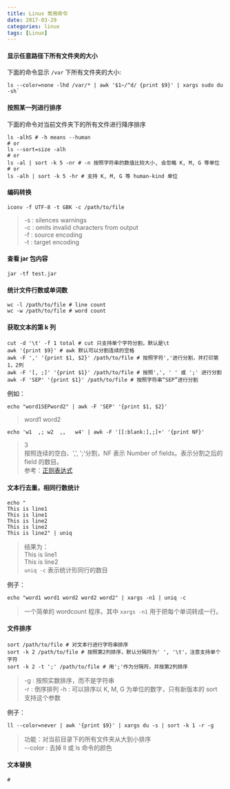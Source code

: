 ```yaml
---
title: Linux 常用命令
date: 2017-03-29
categories: linux
tags: [Linux]
---
```


#### 显示任意路径下所有文件夹的大小
下面的命令显示 `/var` 下所有文件夹的大小:

```shell
ls --color=none -lhd /var/* | awk '$1~/^d/ {print $9}' | xargs sudo du -sh`
```

#### 按照某一列进行排序
下面的命令对当前文件夹下的所有文件进行降序排序

```shell
ls -alhS # -h means --human
# or
ls --sort=size -alh
# or
ls -al | sort -k 5 -nr # -n 按照字符串的数值比较大小, 会忽略 K, M, G 等单位
# or
ls -alh | sort -k 5 -hr # 支持 K, M, G 等 human-kind 单位
```

#### 编码转换
```shell
iconv -f UTF-8 -t GBK -c /path/to/file
```
> -s : silences warnings  
> -c : omits invalid characters from output  
> -f : source encoding  
> -t : target encoding  

#### 查看 jar 包内容
```shell
jar -tf test.jar
```

#### 统计文件行数或单词数
```shell
wc -l /path/to/file # line count
wc -w /path/to/file # word count
```

#### 获取文本的第 k 列
```shell
cut -d '\t' -f 1 total # cut 只支持单个字符分割，默认是\t
awk '{print $9}' # awk 默认可以分割连续的空格
awk -F ',' '{print $1, $2}' /path/to/file # 按照字符','进行分割，并打印第1，2列
awk -F '[, ;]' '{print $1}' /path/to/file # 按照',', ' ' 或 ';' 进行分割
awk -F 'SEP' '{print $1}' /path/to/file # 按照字符串“SEP”进行分割
```

例如：

```shell
echo "word1SEPword2" | awk -F 'SEP' '{print $1, $2}'
```
> word1 word2

```shell
echo 'w1  ,; w2  ,,   w4' | awk -F '[[:blank:],;]+' '{print NF}'
```
> 3  
> 按照连续的空白、',', ';'分割，NF 表示 Number of fields。表示分割之后的 field 的数目。  
> 参考：[正则表达式](http://dcx.sybase.com/1101/zh/dbreference_zh11/rf-sqllanguage-s-4915351.html)


#### 文本行去重，相同行数统计

```shell
echo "
This is line1
This is line1
This is line2
This is line2
This is line2" | uniq
```

> 结果为：  
> This is line1  
> This is line2  
> `uniq -c` 表示统计形同行的数目

例子：
```shell
echo "word1 word1 word2 word2 word2" | xargs -n1 | uniq -c
```
> 一个简单的 wordcount 程序。其中 `xargs -n1` 用于把每个单词转成一行。

#### 文件排序
```shell
sort /path/to/file # 对文本行进行字符串排序
sort -k 2 /path/to/file # 按照第2列排序，默认分隔符为' ', '\t'，注意支持单个字符
sort -k 2 -t ';' /path/to/file # 用';'作为分隔符，并按第2列排序
```

> -g : 按照实数排序，而不是字符串  
> -r : 倒序排列
> -h : 可以排序以 K, M, G 为单位的数字，只有新版本的 sort 支持这个参数

例子：
```
ll --color=never | awk '{print $9}' | xargs du -s | sort -k 1 -r -g
```
> 功能：对当前目录下的所有文件夹从大到小排序  
> --color : 去掉 ll 或 ls 命令的颜色  

#### 文本替换
```shell
# 
```